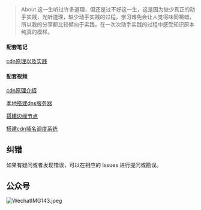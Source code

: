 > About
这一生听过许多道理，但还是过不好这一生，这是因为缺少真正的动手实践，光听道理，缺少动手实践的过程，学习难免会让人觉得味同嚼蜡，所以我的分享都比较倾向于实践，在一次次动手实践的过程中感受知识原本纯真的模样。




#### 配套笔记
[cdn原理以及实践](https://mp.weixin.qq.com/s?__biz=MzU3NjY5MjY2Ng==&mid=2247487055&idx=1&sn=16571f43c875d7508e7f0f05ec3df0bd&chksm=fd11469aca66cf8ca1330b642cb970acd593348b8b7ff6112e798be7b39a49be59126a4dde60#rd)



#### 配套视频

[cdn原理介绍](https://www.bilibili.com/video/BV19W4y1Q7yW)

[本地搭建dns服务器](https://www.bilibili.com/video/BV1Zs4y1y7CT)

[搭建边缘节点](https://www.bilibili.com/video/BV15k4y1u7wh/)

[搭建cdn域名调度系统](https://www.bilibili.com/video/BV1Qz4y1H7k5/)

## 纠错

如果有疑问或者发现错误，可以在相应的 Issues 进行提问或勘误。


## 公众号

![WechatIMG143.jpeg](https://s2.loli.net/2023/04/12/QzqyFU6tjAxKame.jpg)